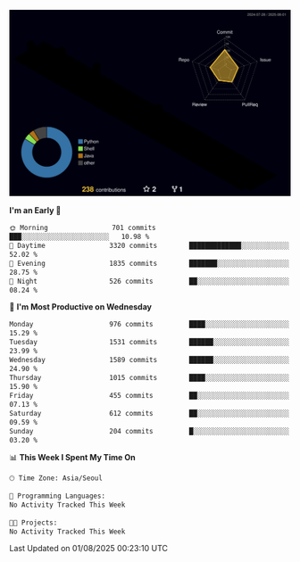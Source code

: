 <!-- ![Header](./github-header-image.png) -->

<!-- <div align="center">
  <img src="https://ziadoua.github.io/m3-Markdown-Badges/badges/FastAPI/fastapi1.svg" />&nbsp
  <img src="https://ziadoua.github.io/m3-Markdown-Badges/badges/Git/git1.svg" />&nbsp
  <img src="https://ziadoua.github.io/m3-Markdown-Badges/badges/Linux/linux2.svg" />&nbsp
  <img src="https://ziadoua.github.io/m3-Markdown-Badges/badges/PostgreSQL/postgresql3.svg" />&nbsp
  <img src="https://ziadoua.github.io/m3-Markdown-Badges/badges/Python/python3.svg" />&nbsp
</div> -->

![](./profile-3d-contrib/profile-night-rainbow.svg)

<!--START_SECTION:waka-->
**I'm an Early 🐤** 

```text
🌞 Morning                701 commits         ███░░░░░░░░░░░░░░░░░░░░░░   10.98 % 
🌆 Daytime                3320 commits        █████████████░░░░░░░░░░░░   52.02 % 
🌃 Evening                1835 commits        ███████░░░░░░░░░░░░░░░░░░   28.75 % 
🌙 Night                  526 commits         ██░░░░░░░░░░░░░░░░░░░░░░░   08.24 % 
```
📅 **I'm Most Productive on Wednesday** 

```text
Monday                   976 commits         ████░░░░░░░░░░░░░░░░░░░░░   15.29 % 
Tuesday                  1531 commits        ██████░░░░░░░░░░░░░░░░░░░   23.99 % 
Wednesday                1589 commits        ██████░░░░░░░░░░░░░░░░░░░   24.90 % 
Thursday                 1015 commits        ████░░░░░░░░░░░░░░░░░░░░░   15.90 % 
Friday                   455 commits         ██░░░░░░░░░░░░░░░░░░░░░░░   07.13 % 
Saturday                 612 commits         ██░░░░░░░░░░░░░░░░░░░░░░░   09.59 % 
Sunday                   204 commits         █░░░░░░░░░░░░░░░░░░░░░░░░   03.20 % 
```


📊 **This Week I Spent My Time On** 

```text
🕑︎ Time Zone: Asia/Seoul

💬 Programming Languages: 
No Activity Tracked This Week

🐱‍💻 Projects: 
No Activity Tracked This Week
```


 Last Updated on 01/08/2025 00:23:10 UTC
<!--END_SECTION:waka-->




